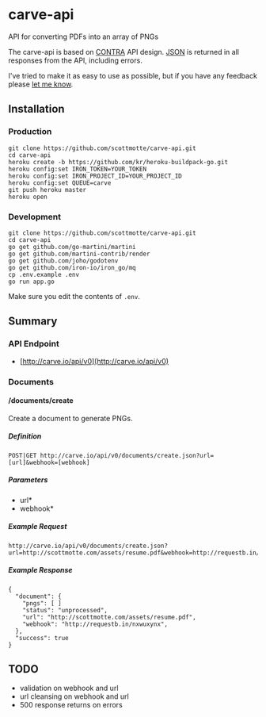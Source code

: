 # carve-api 

API for converting PDFs into an array of PNGs

The carve-api is based on [CONTRA]() API design. [JSON](http://www.json.org) is returned in all responses from the API, including errors. 

I've tried to make it as easy to use as possible, but if you have any feedback please [let me know](mailto:scott@scottmotte.com).

## Installation
### Production

```
git clone https://github.com/scottmotte/carve-api.git
cd carve-api
heroku create -b https://github.com/kr/heroku-buildpack-go.git
heroku config:set IRON_TOKEN=YOUR_TOKEN 
heroku config:set IRON_PROJECT_ID=YOUR_PROJECT_ID 
heroku config:set QUEUE=carve 
git push heroku master
heroku open
```

### Development

```
git clone https://github.com/scottmotte/carve-api.git
cd carve-api
go get github.com/go-martini/martini
go get github.com/martini-contrib/render
go get github.com/joho/godotenv
go get github.com/iron-io/iron_go/mq
cp .env.example .env
go run app.go
```

Make sure you edit the contents of `.env`.

## Summary

### API Endpoint

* [http://carve.io/api/v0](http://carve.io/api/v0)

### Documents

#### /documents/create

Create a document to generate PNGs.

##### Definition

```
POST|GET http://carve.io/api/v0/documents/create.json?url=[url]&webhook=[webhook]
```

##### Parameters

* url*
* webhook*

##### Example Request

```
http://carve.io/api/v0/documents/create.json?url=http://scottmotte.com/assets/resume.pdf&webhook=http://requestb.in/nxwuxynx"
```

##### Example Response

```
{
  "document": {
    "pngs": [ ]
    "status": "unprocessed",
    "url": "http://scottmotte.com/assets/resume.pdf",
    "webhook": "http://requestb.in/nxwuxynx",
  },
  "success": true
}
```

## TODO

* validation on webhook and url
* url cleansing on webhook and url
* 500 response returns on errors
